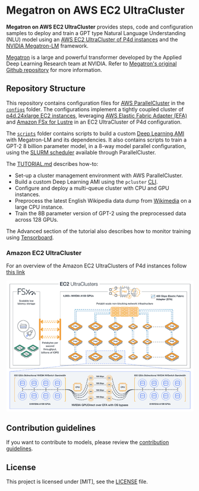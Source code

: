 # Megatron on AWS EC2 UltraCluster

**Megatron on AWS EC2 UltraCluster** provides steps, code and configuration samples to deploy and train a GPT type Natural Language Understanding (NLU) model using an [AWS EC2 UltraCluster of P4d instances](<https://pages.awscloud.com/amazon-ec2-p4d.html>) and the [NVIDIA Megatron-LM](<https://github.com/NVIDIA/Megatron-LM>) framework.

[Megatron](<https://arxiv.org/pdf/1909.08053.pdf>) is a large and powerful transformer developed by the Applied Deep Learning Research team at NVIDIA. Refer to [Megatron's original Github repository](<https://github.com/NVIDIA/Megatron-LM>) for more information.

## Repository Structure

This repository contains configuration files for [AWS ParallelCluster](<https://aws.amazon.com/hpc/parallelcluster/>) in the [`configs`](<./configs>) folder.
The configurations implement a tightly coupled cluster of [p4d.24xlarge EC2 instances](<https://aws.amazon.com/ec2/instance-types/p4/>), leveraging [AWS Elastic Fabric Adapter (EFA)](<https://aws.amazon.com/hpc/efa/>) and [Amazon FSx for Lustre](<https://aws.amazon.com/fsx/lustre/>) in an EC2 UltraCluster of P4d configuration.

The [`scripts`](<./scripts>) folder contains scripts to build a custom [Deep Learning AMI](<https://docs.aws.amazon.com/dlami/latest/devguide/what-is-dlami.html>) with Megatron-LM and its dependencies.
It also contains scripts to train a GPT-2 8 billion parameter model, in a 8-way model parallel configuration, using the [SLURM scheduler](<https://docs.aws.amazon.com/parallelcluster/latest/ug/schedulers.slurm.html>) available through ParallelCluster.

The [TUTORIAL.md](<TUTORIAL.md>) describes how-to:

- Set-up a cluster management environment with AWS ParallelCluster.
- Build a custom Deep Learning AMI using the `pcluster` [CLI](<https://docs.aws.amazon.com/parallelcluster/latest/ug/commands.html>).
- Configure and deploy a multi-queue cluster with CPU and GPU instances.
- Preprocess the latest English Wikipedia data dump from [Wikimedia](<https://www.wikimedia.org/>) on a large CPU instance.
- Train the 8B parameter version of GPT-2 using the preprocessed data across 128 GPUs.

The Advanced section of the tutorial also describes how to monitor training using [Tensorboard](<https://www.tensorflow.org/tensorboard>).

### Amazon EC2 UltraCluster

For an overview of the Amazon EC2 UltraClusters of P4d instances follow [this link](https://pages.awscloud.com/amazon-ec2-p4d.html) 

![p4d ultracluster](<./ultra.png>)

## Contribution guidelines

If you want to contribute to models, please review the [contribution guidelines](<CONTRIBUTING.md>).

## License

This project is licensed under \[MIT\], see the [LICENSE](<LICENSE>) file.
